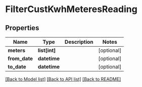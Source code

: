 # FilterCustKwhMeteresReading

## Properties
Name | Type | Description | Notes
------------ | ------------- | ------------- | -------------
**meters** | **list[int]** |  | [optional] 
**from_date** | **datetime** |  | [optional] 
**to_date** | **datetime** |  | [optional] 

[[Back to Model list]](../README.md#documentation-for-models) [[Back to API list]](../README.md#documentation-for-api-endpoints) [[Back to README]](../README.md)

